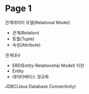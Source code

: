 # Page 1

관계데이터 모델(Relational Model)

* 관계(Relation)
* 튜플(Tuple)
* 속성(Attribute)

관계대수



* ERD(Entity-Relationship Model) 이란
* Entity
* 데이터베이스 정규화

JDBC(Java Database Connectivity)
